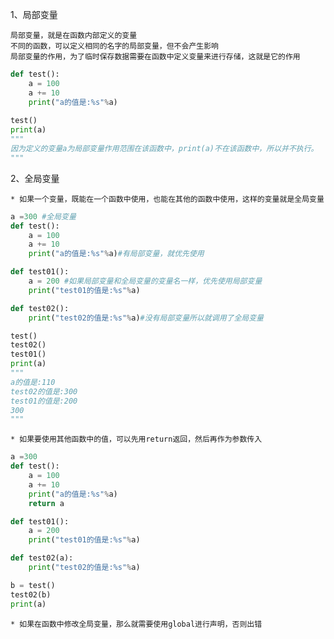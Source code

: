 1、局部变量

    
    局部变量，就是在函数内部定义的变量
    不同的函数，可以定义相同的名字的局部变量，但不会产生影响
    局部变量的作用，为了临时保存数据需要在函数中定义变量来进行存储，这就是它的作用

```python
def test():
    a = 100
    a += 10
    print("a的值是:%s"%a)
    
test()
print(a)
"""
因为定义的变量a为局部变量作用范围在该函数中，print(a)不在该函数中，所以并不执行。
"""
```
2、全局变量

    * 如果一个变量，既能在一个函数中使用，也能在其他的函数中使用，这样的变量就是全局变量
 
```python
a =300 #全局变量
def test():
    a = 100
    a += 10
    print("a的值是:%s"%a)#有局部变量，就优先使用

def test01():
    a = 200 #如果局部变量和全局变量的变量名一样，优先使用局部变量
    print("test01的值是:%s"%a)

def test02():
    print("test02的值是:%s"%a)#没有局部变量所以就调用了全局变量

test()
test02()
test01()
print(a)
"""
a的值是:110
test02的值是:300
test01的值是:200
300
"""
``` 

    * 如果要使用其他函数中的值，可以先用return返回，然后再作为参数传入
 
```python
a =300
def test():
    a = 100
    a += 10
    print("a的值是:%s"%a)
    return a

def test01():
    a = 200
    print("test01的值是:%s"%a)

def test02(a):
    print("test02的值是:%s"%a)

b = test()
test02(b)
print(a)
```  

    * 如果在函数中修改全局变量，那么就需要使用global进行声明，否则出错